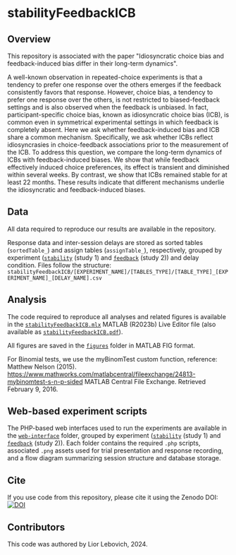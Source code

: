 # stabilityFeedbackICB


Overview
-------------------
This repository is associated with the paper "Idiosyncratic choice bias and feedback-induced bias differ in their long-term dynamics".

A well-known observation in repeated-choice experiments is that a tendency to prefer one response over the others emerges if the feedback consistently favors that response. However, choice bias, a tendency to prefer one response over the others, is not restricted to biased-feedback settings and is also observed when the feedback is unbiased. In fact, participant-specific choice bias, known as idiosyncratic choice bias (ICB), is common even in symmetrical experimental settings in which feedback is completely absent. Here we ask whether feedback-induced bias and ICB share a common mechanism. Specifically, we ask whether ICBs reflect idiosyncrasies in choice-feedback associations prior to the measurement of the ICB. To address this question, we compare the long-term dynamics of ICBs with feedback-induced biases. We show that while feedback effectively induced choice preferences, its effect is transient and diminished within several weeks. By contrast, we show that ICBs remained stable for at least 22 months. These results indicate that different mechanisms underlie the idiosyncratic and feedback-induced biases.

Data
-------------------
All data required to reproduce our results are available in the repository. 

Response data and inter-session delays are stored as sorted tables (`sortedTable_`) and assign tables (`assignTable_`), respectively, grouped by experiment ([`stability`](https://github.com/Lior-Lebovich/stabilityFeedbackICB/tree/main/stability) (study 1) and [`feedback`](https://github.com/Lior-Lebovich/stabilityFeedbackICB/tree/main/feedback) (study 2)) and delay condition. Files follow the structure: `stabilityFeedbackICB/[EXPERIMENT_NAME]/[TABLES_TYPE]/[TABLE_TYPE]_[EXPERIMENT_NAME]_[DELAY_NAME].csv`

Analysis
-------------------
The code required to reproduce all analyses and related figures is available in the [`stabilityFeedbackICB.mlx`](https://github.com/Lior-Lebovich/stabilityFeedbackICB/blob/main/stabilityFeedbackICB.mlx) MATLAB (R2023b) Live Editor file (also available as [`stabilityFeedbackICB.pdf`](https://github.com/Lior-Lebovich/stabilityFeedbackICB/blob/main/stabilityFeedbackICB.pdf)).

All figures are saved in the [`figures`](https://github.com/Lior-Lebovich/stabilityFeedbackICB/tree/main/figures) folder in MATLAB FIG format.

For Binomial tests, we use the myBinomTest custom function, reference: Matthew Nelson (2015). https://www.mathworks.com/matlabcentral/fileexchange/24813-mybinomtest-s-n-p-sided MATLAB Central File Exchange. Retrieved February 9, 2016.

Web-based experiment scripts
-------------------
The PHP-based web interfaces used to run the experiments are available in the [`web-interface`](https://github.com/Lior-Lebovich/stabilityFeedbackICB/tree/main/web-interface) folder, grouped by experiment ([`stability`](https://github.com/Lior-Lebovich/stabilityFeedbackICB/tree/main/web-interface/stability) (study 1) and [`feedback`](https://github.com/Lior-Lebovich/stabilityFeedbackICB/tree/main/web-interface/feedback) (study 2)). Each folder contains the required `.php` scripts, associated `.png` assets used for trial presentation and response recording, and a flow diagram summarizing session structure and database storage.

Cite
-------------------
If you use code from this repository, please cite it using the Zenodo DOI: 
<a href="https://doi.org/10.5281/zenodo.15249292"><img src="https://zenodo.org/badge/DOI/10.5281/zenodo.15249292.svg" alt="DOI"></a>

Contributors
-------------------
This code was authored by Lior Lebovich, 2024.
